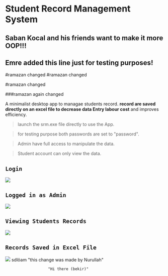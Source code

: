 # Student Record Management System

## Saban Kocal and his friends want to make it more OOP!!! 

## Emre added this line just for testing purposes!



#ramazan changed
#ramazan changed

#ramazan changed




###ramazan again changed

A minimalist desktop app  to managae students record. **record are saved directly on an excel file to decrease data Entry labour cost**  and improves efficiency.

>launch the srm.exe file directly to use the App.

>for testing purpose both passwords are set to "password".

>Admin have full access to manipulate the data.

>Student account can only view the data.
## `Login`
<img src="ScreenShot/Home.JPG">

## `Logged in as Admin`
<img src="ScreenShot/AdminFunction.JPG">

## `Viewing Students Records`
<img src="ScreenShot/ViewData.JPG">

## ``Records Saved in Excel File``
<img src="ScreenShot/ViewExcel.JPG">
sdlöam
"this change was made by Nurullah" 

                       "Hi there (bekir)"